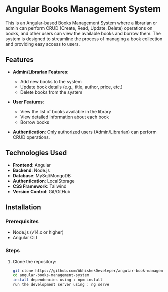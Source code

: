 # Angular Books Management System

This is an Angular-based Books Management System where a librarian or admin can perform CRUD (Create, Read, Update, Delete) operations on books, and other users can view the available books and borrow them. The system is designed to streamline the process of managing a book collection and providing easy access to users.

## Features

- **Admin/Librarian Features**:
  - Add new books to the system
  - Update book details (e.g., title, author, price, etc.)
  - Delete books from the system

- **User Features**:
  - View the list of books available in the library
  - View detailed information about each book
  - Borrow books

- **Authentication**: Only authorized users (Admin/Librarian) can perform CRUD operations.

## Technologies Used

- **Frontend**: Angular
- **Backend**: Node.js
- **Database**: MySql/MongoDB
- **Authentication**: LocalStorage 
- **CSS Framework**: Tailwind
- **Version Control**: Git/GitHub

## Installation

### Prerequisites

- Node.js (v14.x or higher)
- Angular CLI

### Steps

1. Clone the repository:
   ```bash
   git clone https://github.com/AbhishekDeveleper/angular-book-management-system.git
   cd angular-books-management-system
   install dependencies using : npm install
   run the development server using : ng serve

